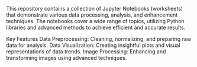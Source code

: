 
This repository contains a collection of Jupyter Notebooks (worksheets) that demonstrate various data processing, analysis, and enhancement techniques. The notebooks cover a wide range of topics, utilizing Python libraries and advanced methods to achieve efficient and accurate results.

Key Features
Data Preprocessing: Cleaning, normalizing, and preparing raw data for analysis.
Data Visualization: Creating insightful plots and visual representations of data trends.
Image Processing: Enhancing and transforming images using advanced techniques.
